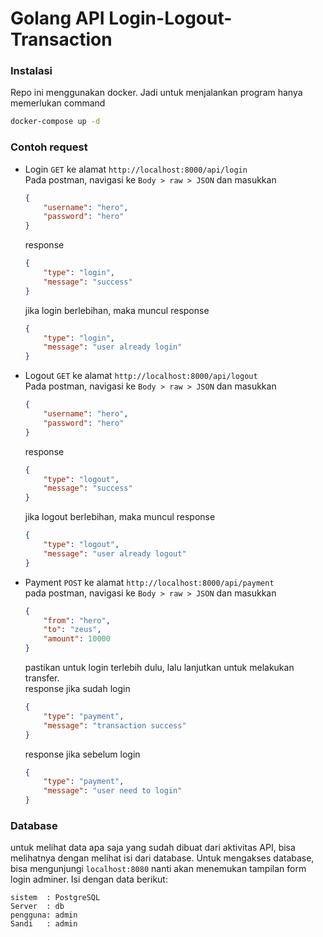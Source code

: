 # Golang API Login-Logout-Transaction

### Instalasi
Repo ini menggunakan docker. Jadi untuk menjalankan program hanya memerlukan command
```bash
docker-compose up -d
```

### Contoh request
- Login `GET` ke alamat `http://localhost:8000/api/login`  
Pada postman, navigasi ke `Body > raw > JSON` dan masukkan
    ```json
    {
        "username": "hero",
        "password": "hero"
    }
    ```
    response  
    ```json
    {
        "type": "login",
        "message": "success"
    }
    ```
    jika login berlebihan, maka muncul response  
    ```json
    {
        "type": "login",
        "message": "user already login"
    }
    ```
- Logout `GET` ke alamat `http://localhost:8000/api/logout`  
Pada postman, navigasi ke `Body > raw > JSON` dan masukkan
    ```json
    {
        "username": "hero",
        "password": "hero"
    }
    ```
    response  
    ```json
    {
        "type": "logout",
        "message": "success"
    }
    ```
    jika logout berlebihan, maka muncul response  
    ```json
    {
        "type": "logout",
        "message": "user already logout"
    }
    ```
- Payment `POST` ke alamat `http://localhost:8000/api/payment`  
pada postman, navigasi ke `Body > raw > JSON` dan masukkan
    ```json
    {
        "from": "hero",
        "to": "zeus",
        "amount": 10000
    }
    ```
    pastikan untuk login terlebih dulu, lalu lanjutkan untuk melakukan transfer.  
    response jika sudah login
    ```json
    {
        "type": "payment",
        "message": "transaction success"
    }
    ```
    response jika sebelum login
    ```json
    {
        "type": "payment",
        "message": "user need to login"
    }
    ```

### Database
untuk melihat data apa saja yang sudah dibuat dari aktivitas API, 
bisa melihatnya dengan melihat isi dari database. 
Untuk mengakses database, bisa mengunjungi `localhost:8080` nanti akan 
menemukan tampilan form login adminer. Isi dengan data berikut:
```
sistem  : PostgreSQL
Server  : db
pengguna: admin
Sandi   : admin
```